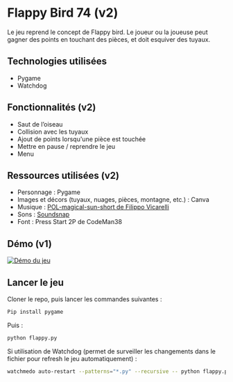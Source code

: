 # Flappy Bird 74 (v2)

Le jeu reprend le concept de Flappy bird. Le joueur ou la joueuse peut gagner des points en touchant des pièces, et doit esquiver des tuyaux.

## Technologies utilisées

- Pygame
- Watchdog

## Fonctionnalités (v2)

- Saut de l’oiseau
- Collision avec les tuyaux
- Ajout de points lorsqu'une pièce est touchée
- Mettre en pause / reprendre le jeu
- Menu

## Ressources utilisées (v2)

- Personnage : Pygame
- Images et décors (tuyaux, nuages, pièces, montagne, etc.) : Canva
- Musique : [POL-magical-sun-short de Filippo Vicarelli](https://www.filippovicarelli.com/8bit-game-background-music)
- Sons : [Soundsnap](https://www.soundsnap.com/)
- Font : Press Start 2P de CodeMan38

## Démo (v1)

[![Démo du jeu](https://markdown-videos-api.jorgenkh.no/youtube/B4nhvpC_mMQ)](https://youtu.be/B4nhvpC_mMQ)

## Lancer le jeu

Cloner le repo, puis lancer les commandes suivantes :

```sh
Pip install pygame
```

Puis :

```sh
python flappy.py
```

Si utilisation de Watchdog (permet de surveiller les changements dans le fichier pour refresh le jeu automatiquement) :

```sh
watchmedo auto-restart --patterns="*.py" --recursive -- python flappy.py
```
